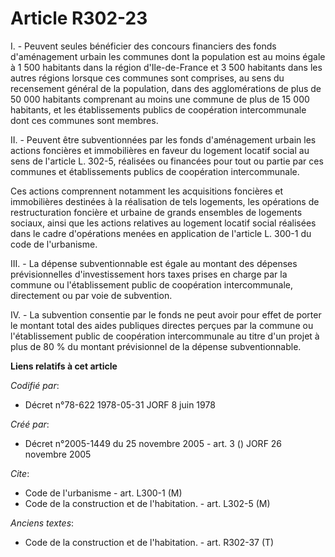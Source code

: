 # Article R302-23

I. - Peuvent seules bénéficier des concours financiers des fonds d'aménagement urbain les communes dont la population est au
moins égale à 1 500 habitants dans la région d'Ile-de-France et 3 500 habitants dans les autres régions lorsque ces communes
sont comprises, au sens du recensement général de la population, dans des agglomérations de plus de 50 000 habitants
comprenant au moins une commune de plus de 15 000 habitants, et les établissements publics de coopération intercommunale dont
ces communes sont membres.

II. - Peuvent être subventionnées par les fonds d'aménagement urbain les actions foncières et immobilières en faveur du
logement locatif social au sens de l'article L. 302-5, réalisées ou financées pour tout ou partie par ces communes et
établissements publics de coopération intercommunale.

Ces actions comprennent notamment les acquisitions foncières et immobilières destinées à la réalisation de tels logements,
les opérations de restructuration foncière et urbaine de grands ensembles de logements sociaux, ainsi que les actions
relatives au logement locatif social réalisées dans le cadre d'opérations menées en application de l'article L. 300-1 du code
de l'urbanisme.

III. - La dépense subventionnable est égale au montant des dépenses prévisionnelles d'investissement hors taxes prises en
charge par la commune ou l'établissement public de coopération intercommunale, directement ou par voie de subvention.

IV. - La subvention consentie par le fonds ne peut avoir pour effet de porter le montant total des aides publiques directes
perçues par la commune ou l'établissement public de coopération intercommunale au titre d'un projet à plus de 80 % du montant
prévisionnel de la dépense subventionnable.

**Liens relatifs à cet article**

_Codifié par_:

  - Décret n°78-622 1978-05-31 JORF 8 juin 1978

_Créé par_:

  - Décret n°2005-1449 du 25 novembre 2005 - art. 3 () JORF 26 novembre 2005

_Cite_:

  - Code de l'urbanisme - art. L300-1 (M)
  - Code de la construction et de l'habitation. - art. L302-5 (M)

_Anciens textes_:

  - Code de la construction et de l'habitation. - art. R302-37 (T)
